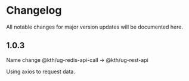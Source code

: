# Changelog

All notable changes for major version updates will be documented here.

## 1.0.3

Name change @kth/ug-redis-api-call -> @kth/ug-rest-api

Using axios to request data.
